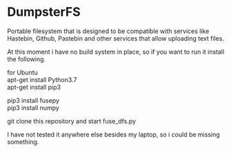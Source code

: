 # DumpsterFS


Portable filesystem that is designed to be compatible with services like Hastebin, Github, Pastebin and other services that allow uploading text files. 

At this moment i have no build system in place, so if you want to run it install the following.

for Ubuntu  
apt-get install Python3.7  
apt-get install pip3  

pip3 install fusepy  
pip3 install numpy  

git clone this repository and start fuse_dfs.py   

I have not tested it anywhere else besides my laptop, so i could be missing something.   

